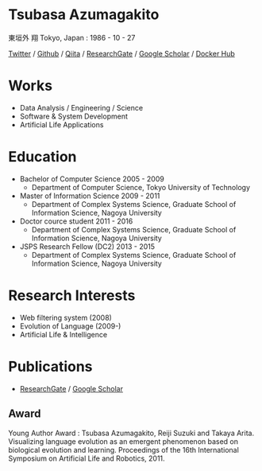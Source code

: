 # Tsubasa Azumagakito
東垣外 翔
Tokyo, Japan : 1986 - 10 - 27

[Twitter](https://twitter.com/azumag) / [Github](https://github.com/azumag) / [Qiita](https://qiita.com/azumag) / [ResearchGate](https://www.researchgate.net/profile/Tsubasa_Azumagakito) / [Google Scholar](https://scholar.google.com/citations?user=WnsN2WEAAAAJ&hl=en) / [Docker Hub](https://hub.docker.com/u/azumag/)

# Works
- Data Analysis / Engineering / Science
- Software & System Development
- Artificial Life Applications

# Education
- Bachelor of Computer Science 2005 - 2009
    - Department of Computer Science, Tokyo University of Technology
- Master of Information Science 2009 - 2011
    - Department of Complex Systems Science, Graduate School of Information Science, Nagoya University
- Doctor cource student 2011 - 2016
    - Department of Complex Systems Science, Graduate School of Information Science, Nagoya University
- JSPS Research Fellow (DC2) 2013 - 2015
    - Department of Complex Systems Science, Graduate School of Information Science, Nagoya University

# Research Interests
- Web filtering system (2008)
- Evolution of Language (2009-)
- Artificial Life & Intelligence

# Publications
- [ResearchGate](https://www.researchgate.net/profile/Tsubasa_Azumagakito) / [Google Scholar](https://scholar.google.com/citations?user=WnsN2WEAAAAJ&hl=en)

## Award
Young Author Award : Tsubasa Azumagakito, Reiji Suzuki and Takaya Arita. Visualizing language evolution as an emergent phenomenon based on biological evolution and learning. Proceedings of the 16th International Symposium on Artificial Life and Robotics, 2011.

